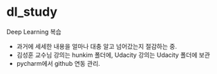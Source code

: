 # dl_study
Deep Learning 복습
* 과거에 세세한 내용을 얼마나 대충 알고 넘어갔는지 절감하는 중.
* 김성훈 교수님 강의는 hunkim 폴더에, Udacity 강의는 Udacity 폴더에 보관
* pycharm에서 github 연동 관리.
